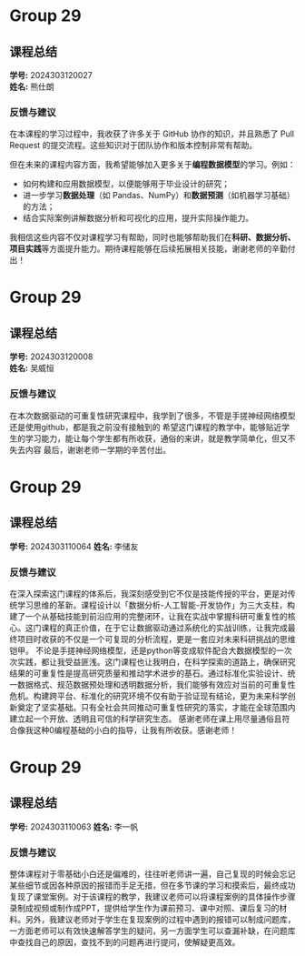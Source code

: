# Group 29

## 课程总结

**学号:** 2024303120027  
**姓名:** 熊仕朗  

### 反馈与建议  

在本课程的学习过程中，我收获了许多关于 GitHub 协作的知识，并且熟悉了 Pull Request 的提交流程。这些知识对于团队协作和版本控制非常有帮助。

但在未来的课程内容方面，我希望能够加入更多关于**编程数据模型**的学习。例如：
- 如何构建和应用数据模型，以便能够用于毕业设计的研究；
- 进一步学习**数据处理**（如 Pandas、NumPy）和**数据预测**（如机器学习基础）的方法；
- 结合实际案例讲解数据分析和可视化的应用，提升实际操作能力。

我相信这些内容不仅对课程学习有帮助，同时也能够帮助我们在**科研、数据分析、项目实践**等方面提升能力。期待课程能够在后续拓展相关技能，谢谢老师的辛勤付出！

# Group 29

## 课程总结

**学号:** 2024303120008  
**姓名:** 吴威恒  

### 反馈与建议  

在本次数据驱动的可重复性研究课程中，我学到了很多，不管是手搓神经网络模型还是使用github，都是我之前没有接触到的
希望这门课程的教学中，能够贴近学生的学习能力，能让每个学生都有所收获，通俗的来讲，就是教学简单化，但又不失去内容
最后，谢谢老师一学期的辛苦付出。

# Group 29

## 课程总结

**学号:** 2024303110064
**姓名:** 李储友  

### 反馈与建议 

在深入探索这门课程的体系后，我深刻感受到它不仅是技能传授的平台，更是对传统学习思维的革新。课程设计以「数据分析-人工智能-开发协作」为三大支柱，构建了一个从基础技能到前沿应用的完整闭环，让我在实战中掌握科研可重复性的核心。这门课程的真正价值，在于它让数据驱动通过系统化的实战训练，让我完成最终项目时收获的不仅是一个可复现的分析流程，更是一套应对未来科研挑战的思维铠甲。
不论是手搓神经网络模型，还是python等变成软件配合大数据模型的一次次实践，都让我受益匪浅。这门课程也让我明白，在科学探索的道路上，确保研究结果的可重复性是提高研究质量和推动学术进步的基石。通过标准化实验设计、统一数据格式、规范数据预处理和透明数据分析，我们能够有效应对当前的可重复性危机。构建跨平台、标准化的研究环境不仅有助于验证现有结论，更为未来科学创新奠定了坚实基础。只有全社会共同推动可重复性研究的落实，才能在全球范围内建立起一个开放、透明且可信的科学研究生态。
感谢老师在课上用尽量通俗且符合像我这种0编程基础的小白的指导，让我有所收获。感谢老师！

# Group 29

## 课程总结

**学号:** 2024303110063
**姓名:** 李一帆  

### 反馈与建议

整体课程对于零基础小白还是偏难的，往往听老师讲一遍，自己复现的时候会忘记某些细节或因各种原因的报错而手足无措，但在多节课的学习和摸索后，最终成功复现了课堂案例。对于该课程的教学，我建议老师可以将课程案例的具体操作步骤录制成视频或制作成PPT，提供给学生作为课前预习、课中对照、课后复习的材料。另外，我建议老师对于学生在复现案例的过程中遇到的报错可以制成问题库，一方面老师可以有效快速解答学生的疑问，另一方面学生可以查漏补缺，在问题库中查找自己的原因，查找不到的问题再进行提问，使解疑更高效。
